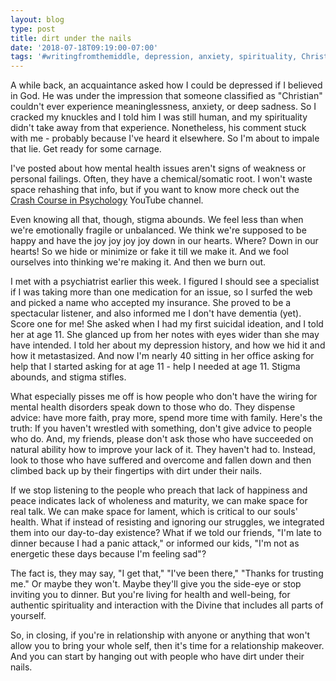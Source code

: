 ```yaml
---
layout: blog
type: post
title: dirt under the nails
date: '2018-07-18T09:19:00-07:00'
tags: '#writingfromthemiddle, depression, anxiety, spirituality, Christianity'
---
```

A while back, an acquaintance asked how I could be depressed if I believed in God. He was under the impression that someone classified as "Christian" couldn't ever experience meaninglessness, anxiety, or deep sadness. So I cracked my knuckles and I told him I was still human, and my spirituality didn't take away from that experience. Nonetheless, his comment stuck with me - probably because I've heard it elsewhere. So I'm about to impale that lie. Get ready for some carnage.

I've posted about how mental health issues aren't signs of weakness or personal failings. Often, they have a chemical/somatic root. I won't waste space rehashing that info, but if you want to know more check out the [Crash Course in Psychology](https://youtu.be/ZwMlHkWKDwM) YouTube channel.

Even knowing all that, though, stigma abounds. We feel less than when we're emotionally fragile or unbalanced. We think we're supposed to be happy and have the joy joy joy joy down in our hearts. Where? Down in our hearts! So we hide or minimize or fake it till we make it. And we fool ourselves into thinking we're making it. And then we burn out.

I met with a psychiatrist earlier this week. I figured I should see a specialist if I was taking more than one medication for an issue, so I surfed the web and picked a name who accepted my insurance. She proved to be a spectacular listener, and also informed me I don't have dementia (yet). Score one for me! She asked when I had my first suicidal ideation, and I told her at age 11. She glanced up from her notes with eyes wider than she may have intended. I told her about my depression history, and how we hid it and how it metastasized. And now I'm nearly 40 sitting in her office asking for help that I started asking for at age 11 - help I needed at age 11. Stigma abounds, and stigma stifles.

What especially pisses me off is how people who don't have the wiring for mental health disorders speak down to those who do. They dispense advice: have more faith, pray more, spend more time with family. Here's the truth: If you haven't wrestled with something, don't give advice to people who do. And, my friends, please don't ask those who have succeeded on natural ability how to improve your lack of it. They haven't had to. Instead, look to those who have suffered and overcome and fallen down and then climbed back up by their fingertips with dirt under their nails.

If we stop listening to the people who preach that lack of happiness and peace indicates lack of wholeness and maturity, we can make space for real talk. We can make space for lament, which is critical to our souls' health. What if instead of resisting and ignoring our struggles, we integrated them into our day-to-day existence? What if we told our friends, "I'm late to dinner because I had a panic attack," or informed our kids, "I'm not as energetic these days because I'm feeling sad"?

The fact is, they may say, "I get that," "I've been there," "Thanks for trusting me." Or maybe they won't. Maybe they'll give you the side-eye or stop inviting you to dinner. But you're living for health and well-being, for authentic spirituality and interaction with the Divine that includes all parts of yourself.

So, in closing, if you're in relationship with anyone or anything that won't allow you to bring your whole self, then it's time for a relationship makeover. And you can start by hanging out with people who have dirt under their nails.
